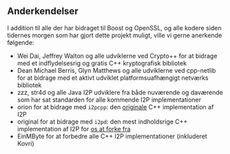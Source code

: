 ## Anderkendelser
I addition til alle der har bidraget til Boost og OpenSSL, og alle kodere siden tidernes morgen som har gjort dette projekt muligt, ville vi gerne anerkende følgende:

- Wei Dai, Jeffrey Walton og alle udviklerne ved Crypto++ for at bidrage med et indflydelsesrig og gratis C++ kryptografisk bibliotek
- Dean Michael Berris, Glyn Matthews og alle udviklerne ved cpp-netlib for at bidrage med et aktivt udviklet platformsuafhængigt netværks bibliotek
- zzz, str4d og alle Java I2P udviklere fra både nuværende og daværende som har sat standarden for alle kommende I2P implementationer
- orion for at bidrage med ```i2pcpp```: den [originale](http://git.repo.i2p.xyz/w/i2pcpp.git) C++ implementation af I2P
- original for at bidrage med ```i2pd```: den mest indholdsrige C++ implementation af I2P for [os at forke fra](https://github.com/purplei2p/i2pd/commit/45d27f8ddc43e220a9eea42de41cb67d5627a7d3)
- EinMByte for at forbedre alle C++ I2P implementationer (inkluderet Kovri)
